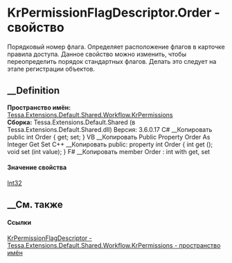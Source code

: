 # KrPermissionFlagDescriptor.Order - свойство
Порядковый номер флага. Определяет расположение флагов в карточке правила
доступа. Данное свойство можно изменить, чтобы переопределить порядок
стандартных флагов. Делать это следует на этапе регистрации объектов.
## __Definition
 **Пространство имён:**
[Tessa.Extensions.Default.Shared.Workflow.KrPermissions](N_Tessa_Extensions_Default_Shared_Workflow_KrPermissions.htm)  
 **Сборка:** Tessa.Extensions.Default.Shared (в
Tessa.Extensions.Default.Shared.dll) Версия: 3.6.0.17
C# __Копировать
     public int Order { get; set; }
VB __Копировать
     Public Property Order As Integer
    	Get
    	Set
C++ __Копировать
     public:
    property int Order {
    	int get ();
    	void set (int value);
    }
F# __Копировать
     member Order : int with get, set
#### Значение свойства
[Int32](https://learn.microsoft.com/dotnet/api/system.int32)
##  __См. также
#### Ссылки
[KrPermissionFlagDescriptor -
](T_Tessa_Extensions_Default_Shared_Workflow_KrPermissions_KrPermissionFlagDescriptor.htm)
[Tessa.Extensions.Default.Shared.Workflow.KrPermissions - пространство
имён](N_Tessa_Extensions_Default_Shared_Workflow_KrPermissions.htm)
